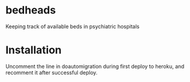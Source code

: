 # bedheads

Keeping track of available beds in psychiatric hospitals

# Installation

Uncomment the line in doautomigration during first deploy to heroku, and recomment it after successful deploy.
